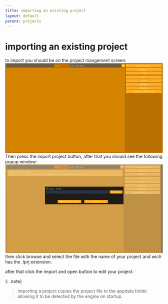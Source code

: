 ```yaml
--- 
title: importing an existing project
layout: default
parent: projects
---
```

# importing an existing project

to import you should be on the project mangement screen:
![project screen](../../images/projectManegementScreen-blank.png)
Then press the import project button, after that you should see the following popup window:
![project screen](../../images/projectManegementScreen-importProject.png)
then click browse and select the file with the name of your project and wich has the .lprj extension.

after that click the import and open button to edit your project.

{: .note}
> importing a project copies the project file to the appdata folder allowing it to be detected by the engine on startup.